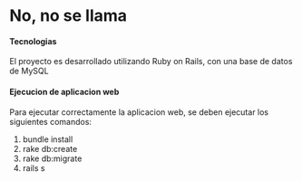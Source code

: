 # No, no se llama

#### Tecnologias

El proyecto es desarrollado utilizando Ruby on Rails, con una base de datos de MySQL

#### Ejecucion de aplicacion web

Para ejecutar correctamente la aplicacion web, se deben ejecutar los siguientes comandos:

1. bundle install
2. rake db:create
3. rake db:migrate
4. rails s
